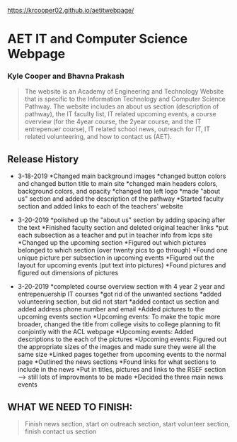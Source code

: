 https://krcooper02.github.io/aetitwebpage/

# AET IT and Computer Science Webpage
### Kyle Cooper and Bhavna Prakash
>The website is an Academy of Engineering and Technology Website that is specific to the Information Technology and Computer Science Pathway. The website includes an about us section (description of pathway), the IT faculty list, IT related upcoming events, a course overview (for the 4year course, the 2year course, and the IT entrepenuer course), IT related school news, outreach for IT, IT related volunteering, and how to contact us (AET).


## Release History

* 3-18-2019
    *Changed main background images
    *changed button colors and changed button title to main site
    *changed main headers colors, background colors, and opacity
    *changed top left logo
    *made "about us" section and added the description of the pathway
    *Started faculty section and added links to each of the teachers' website

* 3-20-2019
    *polished up the "about us" section by adding spacing after the text
    *Finished faculty section and deleted original teacher links
    *put each subsection as a teacher and put in teacher info from lcps 
     site
    *Changed up the upcoming section
    *Figured out which pictures belonged to which section (over twenty pics to go through)
    *Found one unique picture per subsection in upcoming events
    *Figured out the layout for upcoming events (put text into pictures)
    *Found pictures and figured out dimensions of pictures

* 3-20-2019
    *completed course overview section with 4 year 2 year and entrepenuership IT courses
    *got rid of the unwanted sections
    *added volunteering section, but did not start
    *added contact us section and added address phone number and email
    *Added pictures to the upcoming events section
    *Upcoming events: To make the topic more broader, changed the title from college visits to college planning to fit conjointly with the ACL webpage
    *Upcoming events: Added descriptions to the each of the pictures
    *Upcoming events: Figured out the appropriate sizes of the images and made sure they were all the same size
    *Linked pages together from upcoming events to the normal page
    *Outlined the news sections
    *Found links for what sections to include in the news
    *Put in titles, pictures and links to the RSEF section --> still lots of improvments to be made
    *Decided the three main news events

## WHAT WE NEED TO FINISH: 
>Finish news section, start on outreach section, 
start volunteer section, finish contact us section

